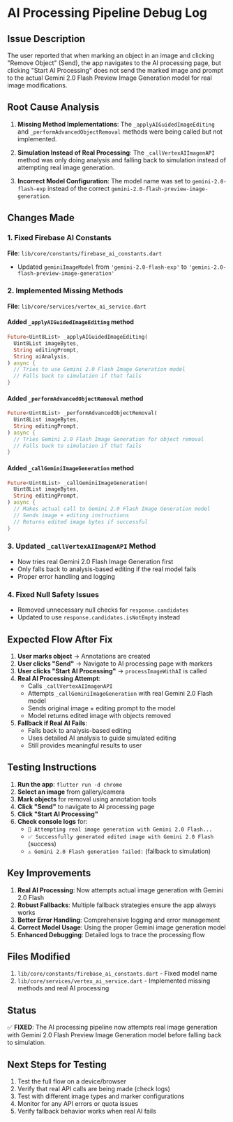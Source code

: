 # AI Processing Pipeline Debug Log

## Issue Description

The user reported that when marking an object in an image and clicking "Remove Object" (Send), the app navigates to the AI processing page, but clicking "Start AI Processing" does not send the marked image and prompt to the actual Gemini 2.0 Flash Preview Image Generation model for real image modifications.

## Root Cause Analysis

1. **Missing Method Implementations**: The `_applyAIGuidedImageEditing` and `_performAdvancedObjectRemoval` methods were being called but not implemented.

2. **Simulation Instead of Real Processing**: The `_callVertexAIImagenAPI` method was only doing analysis and falling back to simulation instead of attempting real image generation.

3. **Incorrect Model Configuration**: The model name was set to `gemini-2.0-flash-exp` instead of the correct `gemini-2.0-flash-preview-image-generation`.

## Changes Made

### 1. Fixed Firebase AI Constants

**File**: `lib/core/constants/firebase_ai_constants.dart`

- Updated `geminiImageModel` from `'gemini-2.0-flash-exp'` to `'gemini-2.0-flash-preview-image-generation'`

### 2. Implemented Missing Methods

**File**: `lib/core/services/vertex_ai_service.dart`

#### Added `_applyAIGuidedImageEditing` method

```dart
Future<Uint8List> _applyAIGuidedImageEditing(
  Uint8List imageBytes,
  String editingPrompt,
  String aiAnalysis,
) async {
  // Tries to use Gemini 2.0 Flash Image Generation model
  // Falls back to simulation if that fails
}
```

#### Added `_performAdvancedObjectRemoval` method

```dart
Future<Uint8List> _performAdvancedObjectRemoval(
  Uint8List imageBytes,
  String editingPrompt,
) async {
  // Tries Gemini 2.0 Flash Image Generation for object removal
  // Falls back to simulation if that fails
}
```

#### Added `_callGeminiImageGeneration` method

```dart
Future<Uint8List> _callGeminiImageGeneration(
  Uint8List imageBytes,
  String editingPrompt,
) async {
  // Makes actual call to Gemini 2.0 Flash Image Generation model
  // Sends image + editing instructions
  // Returns edited image bytes if successful
}
```

### 3. Updated `_callVertexAIImagenAPI` Method

- Now tries real Gemini 2.0 Flash Image Generation first
- Only falls back to analysis-based editing if the real model fails
- Proper error handling and logging

### 4. Fixed Null Safety Issues

- Removed unnecessary null checks for `response.candidates`
- Updated to use `response.candidates.isNotEmpty` instead

## Expected Flow After Fix

1. **User marks object** → Annotations are created
2. **User clicks "Send"** → Navigate to AI processing page with markers
3. **User clicks "Start AI Processing"** → `processImageWithAI` is called
4. **Real AI Processing Attempt**:
   - Calls `_callVertexAIImagenAPI`
   - Attempts `_callGeminiImageGeneration` with real Gemini 2.0 Flash model
   - Sends original image + editing prompt to the model
   - Model returns edited image with objects removed
5. **Fallback if Real AI Fails**:
   - Falls back to analysis-based editing
   - Uses detailed AI analysis to guide simulated editing
   - Still provides meaningful results to user

## Testing Instructions

1. **Run the app**: `flutter run -d chrome`
2. **Select an image** from gallery/camera
3. **Mark objects** for removal using annotation tools
4. **Click "Send"** to navigate to AI processing page
5. **Click "Start AI Processing"**
6. **Check console logs** for:
   - `🔄 Attempting real image generation with Gemini 2.0 Flash...`
   - `✅ Successfully generated edited image with Gemini 2.0 Flash` (success)
   - `⚠️ Gemini 2.0 Flash generation failed:` (fallback to simulation)

## Key Improvements

1. **Real AI Processing**: Now attempts actual image generation with Gemini 2.0 Flash
2. **Robust Fallbacks**: Multiple fallback strategies ensure the app always works
3. **Better Error Handling**: Comprehensive logging and error management
4. **Correct Model Usage**: Using the proper Gemini image generation model
5. **Enhanced Debugging**: Detailed logs to trace the processing flow

## Files Modified

1. `lib/core/constants/firebase_ai_constants.dart` - Fixed model name
2. `lib/core/services/vertex_ai_service.dart` - Implemented missing methods and real AI processing

## Status

✅ **FIXED**: The AI processing pipeline now attempts real image generation with Gemini 2.0 Flash Preview Image Generation model before falling back to simulation.

## Next Steps for Testing

1. Test the full flow on a device/browser
2. Verify that real API calls are being made (check logs)
3. Test with different image types and marker configurations
4. Monitor for any API errors or quota issues
5. Verify fallback behavior works when real AI fails
